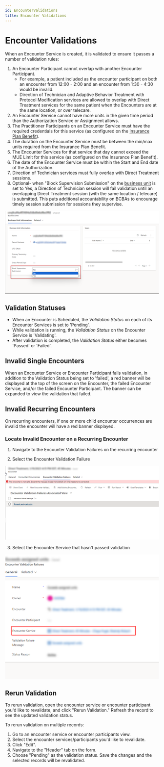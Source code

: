 ```yaml
---
id: EncounterValidations
title: Encounter Validations
---
```


# Encounter Validations

When an Encounter Service is created, it is validated to ensure it passes a number of validation rules:

1. An Encounter Participant cannot overlap with another Encounter Participant.
    - For example, a patient included as the encounter participant on both an encounter from 12:00 - 2:00 and an encounter from 1:30 - 4:30 would be invalid.
    - Direction of Technician and Adaptive Behavior Treatment with Protocol Modification services are allowed to overlap with Direct Treatment services for the same patient when the Encounters are at the same location, or over telecare.
2. An Encounter Service cannot have more units in the given time period than the Authorization Service or Assignment allows.
3. The Practitioner Participants on an Encounter Service must have the required credentials for this service (as configured on the [Insurance Plan Benefit](../AdminSetup/InsurancePlan.md/#RequiredQualifications)).
4. The duration on the Encounter Service must be between the min/max units required from the Insurance Plan Benefit.
5. The Encounter Services for that service that day cannot exceed the MUE Limit for this service (as configured on the Insurance Plan Benefit).
6. The date of the Encounter Service must be within the Start and End date of the Authorization.
7. Direction of Technician services must fully overlap with Direct Treatment sessions.
8. Optional- when "Block Supervision Submission" on the [business unit](../AdminSetup/BusinessUnit.md) is set to Yes, a Direction of Technician session will fail validation until an overlapping Direct Treatment session (with the same location / telecare) is submitted. This puts additional accountability on BCBAs to encourage timely session submission for sessions they supervise. 

<img src ="/img/BUblockSupervision.png" width="700"/>


## Validation Statuses

- When an Encounter is Scheduled, the *Validation Status* on each of its Encounter Services is set to 'Pending'. 
- While validation is running, the *Validation Status* on the Encounter Service is 'Validating'.
- After validation is completed, the *Validation Status* either becomes 'Passed' or 'Failed'.

## Invalid Single Encounters

When an Encounter Service or Encounter Participant fails validation, in addition to the Validation Status being set to 'failed', a red banner will be displayed at the top of the screen on the Encounter, the failed Encounter Service, and/or the failed Encounter Participant. The banner can be expanded to view the validation that failed.

## Invalid Recurring Encounters

On recurring encounters, if one or more child encounter occurrences are invalid the encounter will have a red banner displayed.

### Locate Invalid Encounter on a Recurring Encounter

1.  Navigate to the Encounter Validation Failures on the recurring encounter

2.  Select the Encounter Validation Failure

<img src ="/img/SelectEncounterValidationFailures.png" width="700"/>

3.  Select the Encounter Service that hasn't passed validation

<img src ="/img/FailedEncounterService.png" width="700"/>

## Rerun Validation

To rerun validation, open the encounter service or encounter participant you'd like to revalidate, and click "Rerun Validation." Refresh the record to see the updated validation status.

To rerun validation on multiple records:

1. Go to an encounter service or encounter participants view.
2. Select the encounter services/participants you'd like to revalidate.
3. Click "Edit".
4. Navigate to the "Header" tab on the form.
5. Choose "Pending" as the validation status. Save the changes and the selected records will be revalidated.

